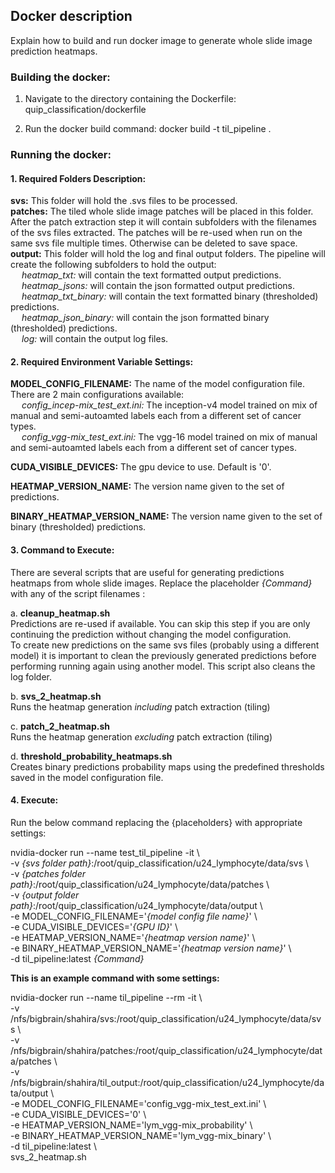 ## Docker description

Explain how to build and run docker image to generate whole slide image prediction heatmaps.

### Building the docker:

1. Navigate to the directory containing the Dockerfile: 
quip_classification/dockerfile

2. Run the docker build command:
docker build -t til_pipeline .

### Running the docker:
#### 1. Required Folders Description:
**svs:** This folder will hold the .svs files to be processed.  
**patches:** The tiled whole slide image patches will be placed in this folder. After the patch extraction step it will contain subfolders with the filenames of the svs files extracted. The patches will be re-used when run on the same svs file multiple times. Otherwise can be deleted to save space.  
**output:** This folder will hold the log and final output folders. The pipeline will create the following subfolders to hold the output:  
  *heatmap_txt:* will contain the text formatted output predictions.  
  *heatmap_jsons:* will contain the json formatted output predictions.  
  *heatmap_txt_binary:* will contain the text formatted binary (thresholded) predictions.   
  *heatmap_json_binary:* will contain the json formatted binary (thresholded) predictions.  
  *log:* will contain the output log files.  

#### 2. Required Environment Variable Settings:
**MODEL_CONFIG_FILENAME:** The name of the model configuration file. There are 2 main configurations available:  
  *config_incep-mix_test_ext.ini:* The inception-v4 model trained on mix of manual and semi-autoamted labels each from a different set of cancer types.  
  *config_vgg-mix_test_ext.ini:* The vgg-16 model trained on mix of manual and semi-autoamted labels each from a different set of cancer types.  

**CUDA_VISIBLE_DEVICES:** The gpu device to use. Default is '0'.  

**HEATMAP_VERSION_NAME:** The version name given to the set of predictions.  

**BINARY_HEATMAP_VERSION_NAME:** The version name given to the set of binary (thresholded) predictions.  


#### 3. Command to Execute:
There are several scripts that are useful for generating predictions heatmaps from whole slide images. Replace the placeholder *{Command}* with any of the script filenames :

a. **cleanup_heatmap.sh**  
Predictions are re-used if available. You can skip this step if you are only continuing the prediction without changing the model configuration.  
To create new predictions on the same svs files (probably using a different model) it is important to clean the previously generated predictions before performing running again using another model. This script also cleans the log folder.

b. **svs_2_heatmap.sh**  
Runs the heatmap generation *including* patch extraction (tiling)

c. **patch_2_heatmap.sh**  
Runs the heatmap generation *excluding* patch extraction (tiling)

d. **threshold_probability_heatmaps.sh**  
Creates binary predictions probability maps using the predefined thresholds saved in the model configuration file.


  

#### 4. Execute:
Run the below command replacing the {placeholders} with appropriate settings:  

nvidia-docker run --name test_til_pipeline  -it \\  
-v *{svs folder path}*:/root/quip_classification/u24_lymphocyte/data/svs  \\  
-v *{patches folder path}*:/root/quip_classification/u24_lymphocyte/data/patches   \\  
-v *{output folder path}*:/root/quip_classification/u24_lymphocyte/data/output   \\  
-e MODEL_CONFIG_FILENAME='*{model config file name}*'  \\  
-e CUDA_VISIBLE_DEVICES='*{GPU ID}*'  \\  
-e HEATMAP_VERSION_NAME='*{heatmap version name}*'  \\  
-e BINARY_HEATMAP_VERSION_NAME='*{heatmap version name}*'  \\  
-d til_pipeline:latest  *{Command}*
 

**This is an example command with some settings:**  

nvidia-docker run --name til_pipeline --rm -it \\  
-v /nfs/bigbrain/shahira/svs:/root/quip_classification/u24_lymphocyte/data/svs  \\  
-v  /nfs/bigbrain/shahira/patches:/root/quip_classification/u24_lymphocyte/data/patches   \\  
-v  /nfs/bigbrain/shahira/til_output:/root/quip_classification/u24_lymphocyte/data/output   \\  
-e MODEL_CONFIG_FILENAME='config_vgg-mix_test_ext.ini'  \\  
-e CUDA_VISIBLE_DEVICES='0'  \\  
-e HEATMAP_VERSION_NAME='lym_vgg-mix_probability'  \\  
-e BINARY_HEATMAP_VERSION_NAME='lym_vgg-mix_binary'  \\  
-d til_pipeline:latest \\  
svs_2_heatmap.sh

